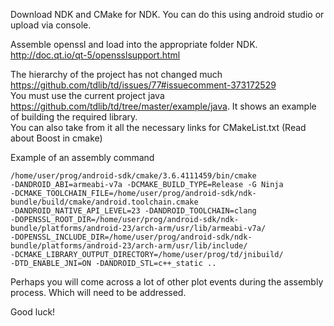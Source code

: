Download NDK and CMake for NDK. You can do this using android studio or upload via console.

Assemble openssl and load into the appropriate folder NDK.<br>
http://doc.qt.io/qt-5/opensslsupport.html

The hierarchy of the project has not changed much https://github.com/tdlib/td/issues/77#issuecomment-373172529<br>
You must use the current project java https://github.com/tdlib/td/tree/master/example/java. It shows an example of building the required library.<br>
You can also take from it all the necessary links for CMakeList.txt (Read about Boost in cmake)

Example of an assembly command<br>
<code>
/home/user/prog/android-sdk/cmake/3.6.4111459/bin/cmake -DANDROID_ABI=armeabi-v7a -DCMAKE_BUILD_TYPE=Release -G Ninja -DCMAKE_TOOLCHAIN_FILE=/home/user/prog/android-sdk/ndk-bundle/build/cmake/android.toolchain.cmake -DANDROID_NATIVE_API_LEVEL=23 -DANDROID_TOOLCHAIN=clang -DOPENSSL_ROOT_DIR=/home/user/prog/android-sdk/ndk-bundle/platforms/android-23/arch-arm/usr/lib/armeabi-v7a/ -DOPENSSL_INCLUDE_DIR=/home/user/prog/android-sdk/ndk-bundle/platforms/android-23/arch-arm/usr/lib/include/ -DCMAKE_LIBRARY_OUTPUT_DIRECTORY=/home/user/prog/td/jnibuild/ -DTD_ENABLE_JNI=ON -DANDROID_STL=c++_static ..
</code>

Perhaps you will come across a lot of other plot events during the assembly process. Which will need to be addressed.

Good luck!
